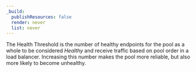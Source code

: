 ```yaml
---
_build:
  publishResources: false
  render: never
  list: never
---
```


The Health Threshold is the number of healthy endpoints for the pool as a whole to be considered *Healthy* and receive traffic based on pool order in a load balancer. Increasing this number makes the pool more reliable, but also more likely to become unhealthy.